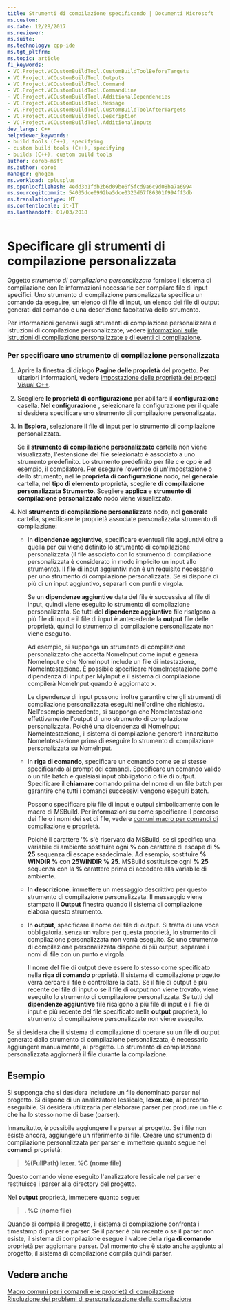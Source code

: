 ```yaml
---
title: Strumenti di compilazione specificando | Documenti Microsoft
ms.custom: 
ms.date: 12/28/2017
ms.reviewer: 
ms.suite: 
ms.technology: cpp-ide
ms.tgt_pltfrm: 
ms.topic: article
f1_keywords:
- VC.Project.VCCustomBuildTool.CustomBuildToolBeforeTargets
- VC.Project.VCCustomBuildTool.Outputs
- VC.Project.VCCustomBuildTool.Command
- VC.Project.VCCustomBuildTool.CommandLine
- VC.Project.VCCustomBuildTool.AdditionalDependencies
- VC.Project.VCCustomBuildTool.Message
- VC.Project.VCCustomBuildTool.CustomBuildToolAfterTargets
- VC.Project.VCCustomBuildTool.Description
- VC.Project.VCCustomBuildTool.AdditionalInputs
dev_langs: C++
helpviewer_keywords:
- build tools (C++), specifying
- custom build tools (C++), specifying
- builds (C++), custom build tools
author: corob-msft
ms.author: corob
manager: ghogen
ms.workload: cplusplus
ms.openlocfilehash: 4edd3b1fdb2b6d09be6f5fcd9a6c9d08ba7a6994
ms.sourcegitcommit: 54035dce0992ba5dce0323d67f86301f994ff3db
ms.translationtype: MT
ms.contentlocale: it-IT
ms.lasthandoff: 01/03/2018
---
```

# <a name="specify-custom-build-tools"></a>Specificare gli strumenti di compilazione personalizzata

Oggetto *strumento di compilazione personalizzato* fornisce il sistema di compilazione con le informazioni necessarie per compilare file di input specifici. Uno strumento di compilazione personalizzata specifica un comando da eseguire, un elenco di file di input, un elenco dei file di output generati dal comando e una descrizione facoltativa dello strumento.

Per informazioni generali sugli strumenti di compilazione personalizzata e istruzioni di compilazione personalizzate, vedere [informazioni sulle istruzioni di compilazione personalizzate e di eventi di compilazione](../ide/understanding-custom-build-steps-and-build-events.md).

### <a name="to-specify-a-custom-build-tool"></a>Per specificare uno strumento di compilazione personalizzata

1. Aprire la finestra di dialogo **Pagine delle proprietà** del progetto. Per ulteriori informazioni, vedere [impostazione delle proprietà dei progetti Visual C++](../ide/working-with-project-properties.md).

1. Scegliere **le proprietà di configurazione** per abilitare il **configurazione** casella. Nel **configurazione** , selezionare la configurazione per il quale si desidera specificare uno strumento di compilazione personalizzata.

1. In **Esplora**, selezionare il file di input per lo strumento di compilazione personalizzata.

   Se il **strumento di compilazione personalizzato** cartella non viene visualizzata, l'estensione del file selezionato è associato a uno strumento predefinito. Lo strumento predefinito per file c e cpp è ad esempio, il compilatore. Per eseguire l'override di un'impostazione o dello strumento, nel **le proprietà di configurazione** nodo, nel **generale** cartella, nel **tipo di elemento** proprietà, scegliere **di compilazione personalizzata Strumento**. Scegliere **applica** e **strumento di compilazione personalizzato** nodo viene visualizzato.

1. Nel **strumento di compilazione personalizzato** nodo, nel **generale** cartella, specificare le proprietà associate personalizzata strumento di compilazione:

   - In **dipendenze aggiuntive**, specificare eventuali file aggiuntivi oltre a quella per cui viene definito lo strumento di compilazione personalizzata (il file associato con lo strumento di compilazione personalizzata è considerato in modo implicito un input allo strumento). Il file di input aggiuntivi non è un requisito necessario per uno strumento di compilazione personalizzata. Se si dispone di più di un input aggiuntivo, separarli con punti e virgola.

      Se un **dipendenze aggiuntive** data del file è successiva al file di input, quindi viene eseguito lo strumento di compilazione personalizzata. Se tutti del **dipendenze aggiuntive** file risalgono a più file di input e il file di input è antecedente la **output** file delle proprietà, quindi lo strumento di compilazione personalizzate non viene eseguito.

      Ad esempio, si supponga un strumento di compilazione personalizzato che accetta NomeInput come input e genera NomeInput e che NomeInput include un file di intestazione, NomeIntestazione. È possibile specificare NomeIntestazione come dipendenza di input per MyInput e il sistema di compilazione compilerà NomeInput quando è aggiornato x.

      Le dipendenze di input possono inoltre garantire che gli strumenti di compilazione personalizzata eseguiti nell'ordine che richiesto. Nell'esempio precedente, si supponga che NomeIntestazione effettivamente l'output di uno strumento di compilazione personalizzata. Poiché una dipendenza di NomeInput NomeIntestazione, il sistema di compilazione genererà innanzitutto NomeIntestazione prima di eseguire lo strumento di compilazione personalizzata su NomeInput.

   - In **riga di comando**, specificare un comando come se si stesse specificando al prompt dei comandi. Specificare un comando valido o un file batch e qualsiasi input obbligatorio o file di output. Specificare il **chiamare** comando prima del nome di un file batch per garantire che tutti i comandi successivi vengono eseguiti batch.

      Possono specificare più file di input e outpui simbolicamente con le macro di MSBuild. Per informazioni su come specificare il percorso dei file o i nomi dei set di file, vedere [comuni macro per comandi di compilazione e proprietà](../ide/common-macros-for-build-commands-and-properties.md).

      Poiché il carattere '% s'è riservato da MSBuild, se si specifica una variabile di ambiente sostituire ogni  **%**  con carattere di escape di **% 25** sequenza di escape esadecimale. Ad esempio, sostituire **% WINDIR %** con **25WINDIR % 25**. MSBuild sostituisce ogni **% 25** sequenza con la  **%**  carattere prima di accedere alla variabile di ambiente.

   - In **descrizione**, immettere un messaggio descrittivo per questo strumento di compilazione personalizzata. Il messaggio viene stampato il **Output** finestra quando il sistema di compilazione elabora questo strumento.

   - In **output**, specificare il nome del file di output. Si tratta di una voce obbligatoria. senza un valore per questa proprietà, lo strumento di compilazione personalizzata non verrà eseguito. Se uno strumento di compilazione personalizzata dispone di più output, separare i nomi di file con un punto e virgola.

      Il nome del file di output deve essere lo stesso come specificato nella **riga di comando** proprietà. Il sistema di compilazione progetto verrà cercare il file e controllare la data. Se il file di output è più recente del file di input o se il file di output non viene trovato, viene eseguito lo strumento di compilazione personalizzata. Se tutti del **dipendenze aggiuntive** file risalgono a più file di input e il file di input è più recente del file specificato nella **output** proprietà, lo strumento di compilazione personalizzate non viene eseguito.

Se si desidera che il sistema di compilazione di operare su un file di output generato dallo strumento di compilazione personalizzata, è necessario aggiungere manualmente, al progetto. Lo strumento di compilazione personalizzata aggiornerà il file durante la compilazione.

## <a name="example"></a>Esempio

Si supponga che si desidera includere un file denominato parser nel progetto. Si dispone di un analizzatore lessicale, **lexer.exe**, al percorso eseguibile. Si desidera utilizzarla per elaborare parser per produrre un file c che ha lo stesso nome di base (parser).

Innanzitutto, è possibile aggiungere l e parser al progetto. Se i file non esiste ancora, aggiungere un riferimento ai file. Creare uno strumento di compilazione personalizzata per parser e immettere quanto segue nel **comandi** proprietà:

> **%(FullPath) lexer. \%C (nome file)**

Questo comando viene eseguito l'analizzatore lessicale nel parser e restituisce i parser alla directory del progetto.

Nel **output** proprietà, immettere quanto segue:

> **. \%C (nome file)**

Quando si compila il progetto, il sistema di compilazione confronta i timestamp di parser e parser. Se il parser è più recente o se il parser non esiste, il sistema di compilazione esegue il valore della **riga di comando** proprietà per aggiornare parser. Dal momento che è stato anche aggiunto al progetto, il sistema di compilazione compila quindi parser.

## <a name="see-also"></a>Vedere anche

[Macro comuni per i comandi e le proprietà di compilazione](../ide/common-macros-for-build-commands-and-properties.md)  
[Risoluzione dei problemi di personalizzazione della compilazione](../ide/troubleshooting-build-customizations.md)  
